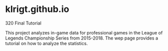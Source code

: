 # klrigt.github.io
320 Final Tutorial

This project analyzes in-game data for professional games in the League of Legends Championship Series from 2015-2018. The wep page provides a tutorial on how to analyze the statistics. 
